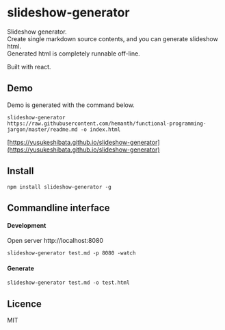 slideshow-generator
=====

Slideshow generator.  
Create single markdown source contents, and you can generate slideshow html.  
Generated html is completely runnable off-line.  

Built with react.

Demo
----
Demo is generated with the command below.
```
slideshow-generator https://raw.githubusercontent.com/hemanth/functional-programming-jargon/master/readme.md -o index.html
```

[https://yusukeshibata.github.io/slideshow-generator](https://yusukeshibata.github.io/slideshow-generator)

Install
-------

```
npm install slideshow-generator -g
```

Commandline interface
---------------------

#### Development

Open server http://localhost:8080

```
slideshow-generator test.md -p 8080 -watch
```

#### Generate

```
slideshow-generator test.md -o test.html
```

Licence
-------
MIT
